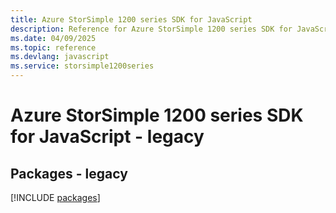 ```yaml
---
title: Azure StorSimple 1200 series SDK for JavaScript
description: Reference for Azure StorSimple 1200 series SDK for JavaScript
ms.date: 04/09/2025
ms.topic: reference
ms.devlang: javascript
ms.service: storsimple1200series
---
```

# Azure StorSimple 1200 series SDK for JavaScript - legacy
## Packages - legacy
[!INCLUDE [packages](storsimple-1200-series-index.md)]